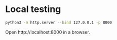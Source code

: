 # Local testing

```bash
python3 -m http.server --bind 127.0.0.1 -p 8000
```

Open http://localhost:8000 in a browser.